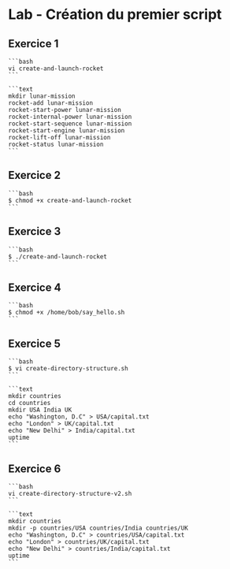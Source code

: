 # Lab - Création du premier script

## Exercice 1
  
	```bash
	vi create-and-launch-rocket
	```

	```text
	mkdir lunar-mission
	rocket-add lunar-mission
	rocket-start-power lunar-mission
	rocket-internal-power lunar-mission
	rocket-start-sequence lunar-mission
	rocket-start-engine lunar-mission
	rocket-lift-off lunar-mission
	rocket-status lunar-mission
	```
 
## Exercice 2
  
	```bash
	$ chmod +x create-and-launch-rocket
	```
 
## Exercice 3
  
	```bash
	$ ./create-and-launch-rocket
	```

## Exercice 4
  
	```bash
	$ chmod +x /home/bob/say_hello.sh
	```

## Exercice 5
  
	```bash
	$ vi create-directory-structure.sh
	```
  
	```text
	mkdir countries
	cd countries
	mkdir USA India UK
	echo "Washington, D.C" > USA/capital.txt
	echo "London" > UK/capital.txt
	echo "New Delhi" > India/capital.txt
	uptime
	```

## Exercice 6
  
	```bash
	vi create-directory-structure-v2.sh
	```
	
	```text
	mkdir countries
	mkdir -p countries/USA countries/India countries/UK
	echo "Washington, D.C" > countries/USA/capital.txt
	echo "London" > countries/UK/capital.txt
	echo "New Delhi" > countries/India/capital.txt
	uptime
	```